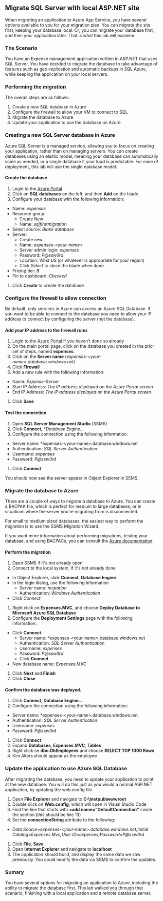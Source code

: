 ## Migrate SQL Server with local ASP.NET site

When migrating an application to Azure App Service, you have several options available to you for your migration plan. You can migrate the site first, keeping your database local. Or, you can migrate your database first, and then your application later. That is what this lab will examine.

### The Scenario

You have an Expense management application written in ASP.NET that uses SQL Server. You have decided to migrate the database to take advantage of features such as geo-replication and automatic backups in SQL Azure, while keeping the application on your local servers.

### Performing the migration

The overall steps are as follows:

  1. Create a new SQL database in Azure
  1. Configure the firewall to allow your VM to connect to SQL
  1. Migrate the database to Azure
  1. Update your application to use the database on Azure

### Creating a new SQL Server database in Azure

Azure SQL Server is a managed service, allowing you to focus on creating your application, rather than on managing servers. You can create databases using an elastic model, meaning your database can automatically scale as needed, or a single database if your load is predictable. For ease of deployment, this lab will use the single database model.

#### Create the database

1. Login to the [Azure Portal](https://portal.azure.com)
1. Click on **SQL databases** on the left, and then **Add** on the blade.
1. Configure your database with the following information:
  - Name: *expenses*
  - Resource group:
    - Create New
    - Name: *sqlfirstmigration*
  - Select source: *Blank database*
  - Server:
    - Create new
    - Name: *expenses-&lt;your-name&gt;*
    - Server admin login: *expenses*
    - Password: *P@ssw0rd*
    - Location: *West US* (or whatever is appropriate for your region)
    - Click *Select* to close the blade when done
  - Pricing tier: *B*
  - Pin to dashboard: *Checked*
1. Click **Create** to create the database 

### Configure the firewall to allow connection

By default, only services in Azure can access an Azure SQL Database. If you want to be able to connect to the database you need to allow your IP address to connect by configuring the *server* (not the database).

#### Add your IP address to the firewall rules

1. Login to the [Azure Portal](https://portal.azure.com) if you haven't done so already
1. On the main portal page, click on the database you created in the prior set of steps, named **expenses**.
1. Click on the **Server name** (*expenses-&lt;your-name&gt;.database.windows.net*)
1. Click **Firewall**
1. Add a new rule with the following information:
  - Name: *Expense-Server*
  - Start IP Address: *The IP address displayed on the Azure Portal screen*
  - End IP Address: *The IP address displayed on the Azure Portal screen*
1. Click **Save**

#### Test the connection

1. Open **SQL Server Management Studio** (SSMS)
1. Click **Connect**, **Database Engine...*
1. Configure the connection using the following information:
  - Server name: *expenses-&lt;your-name&gt;.database.windows.net
  - Authentication: *SQL Server Authentication*
  - Username: *expenses*
  - Password: *P@ssw0rd*
1. Click **Connect**

You should now see the server appear in Object Explorer in SSMS.

### Migrate the database to Azure

There are a couple of ways to migrate a database to Azure. You can create a BACPAK file, which is perfect for medium to large databases, or in situations where the server you're migrating from is disconnected.

For small to medium sized databases, the easiest way to perform the migration is to use the SSMS Migration Wizard.

If you want more information about performing migrations, testing your databsae, and using BACPACs, you can consult the [Azure documentation](https://azure.microsoft.com/en-us/documentation/articles/sql-database-cloud-migrate/)

#### Perform the migration

1. Open SSMS if it's not already open
1. Connect to the local system, if it's not already done
  - In Object Explorer, click **Connect**, **Database Engine**
  - In the login dialog, use the following information
    - Server name: *migration*
    - Authentication: *Windows Authentication*
  - Click *Connect*
1. Right click on **Expenses.MVC**, and choose **Deploy Database to Microsoft Azure SQL Database**
1. Configure the **Deployment Settings** page with the following information::
  - Click **Connect**
    - Server name: *expenses-&lt;your-name&gt;.database.windows.net
    - Authentication: *SQL Server Authentication*
    - Username: *expenses*
    - Password: *P@ssw0rd*
    - Click **Connect**
  - New database name: *Expenses.MVC*
1. Click **Next** and **Finish**
1. Click **Close**

#### Confirm the database was deployed.

1. Click **Connect**, **Database Engine...**
1. Configure the connection using the following information:
  - Server name: *expenses-&lt;your-name&gt;.database.windows.net
  - Authentication: *SQL Server Authentication*
  - Username: *expenses*
  - Password: *P@ssw0rd*
1. Click **Connect**
1. Expand **Databases**, **Expenses.MVC**, **Tables**
1. Right click on **dbo.DbEmployees** and choose **SELECT TOP 1000 Rows**
1. Kim Akers should appear as the employee

### Update the application to use Azure SQL Database

After migrating the database, you need to update your application to point at the new database. You will do this just as you would a normal ASP.NET application, by updating the web.config file.

1. Open **File Explorer** and navigate to **C:\inetpub\wwwroot**
1. Double click on **Web.config**, which will open in Visual Studio Code
1. Find the line that starts with **<add name="DefaultConnection"** inside the **<connectionStrings>** section (this should be line 13)
1. Set the **connectionString** attribute to the following:
  - *Data Source=expenses-&lt;your-name&gt;.database.windows.net;Initial Catalog=Expenses.Mvc;User ID=expenses;Password=P@ssw0rd*
1. Click **File**, **Save**
1. Open **Internet Explorer** and navigate to **localhost**
1. The application should build, and display the same data we saw previously. You could modify the data via SSMS to confirm the updates.

### Sumary

You have several options for migrating an application to Azure, including the ability to migrate the database first. This lab walked you through that scenario, finishing with a local application and a remote database server.
